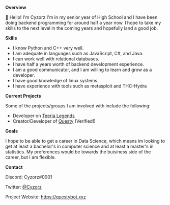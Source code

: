 **Overview**

👋 Hello! I'm Cyzorz I'm in my senior year of High School and I have been doing backend programming for around half a year now. I hope to take my skills to the next level in the coming years and hopefully land a good job.

**Skills**

  - I know Python and C++ very well. 
  - I am adequate in languages such as JavaScript, C#, and Java.
  - I can work well with relational databases.
  - I have half a years worth of backend development experience.
  - I am a good communicator, and I am willing to learn and grow as a developer.
  - I have good knowledge of linux systems
  - I have experience with tools such as metasploit and THC-Hydra
  
 
**Current Projects**

Some of the projects/groups I am involved with include the following:
  
   - Developer on [Teeria Legends](https://teeria.eu)
   - Creator/Developer of [Questy](https://questybot.xyz) (Verified!)
 
 **Goals**
 
 I hope to be able to get a career in Data Science, which means im looking to get at least a bachelor's in computer science and at least a master's in statistics. My preferences would be towards the buisiness side of the career, but I am flexible. 
 
 **Contact**
 
 Discord: Cyzorz#0001
 
 Twitter: [@Cyzorz](https://twitter.com/Cyzorz)
 
 Project Website: https://questybot.xyz
 
 
